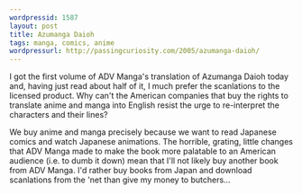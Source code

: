 ```yaml
---
wordpressid: 1587
layout: post
title: Azumanga Daioh
tags: manga, comics, anime
wordpressurl: http://passingcuriosity.com/2005/azumanga-daioh/
---
```


I got the first volume of ADV Manga's translation of Azumanga Daioh today and,
having just read about half of it, I much prefer the scanlations to the
licensed product. Why can't the American companies that buy the rights to
translate anime and manga into English resist the urge to re-interpret the
characters and their lines?

We buy anime and manga precisely because we want to read Japanese comics and
watch Japanese animations. The horrible, grating, little changes that ADV Manga
made to make the book more palatable to an American audience (i.e. to dumb it
down) mean that I'll not likely buy another book from ADV Manga. I'd rather buy
books from Japan and download scanlations from the 'net than give my money to
butchers...

